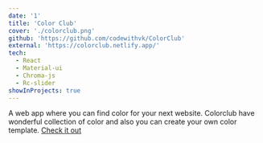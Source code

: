 ```yaml
---
date: '1'
title: 'Color Club'
cover: './colorclub.png'
github: 'https://github.com/codewithvk/ColorClub'
external: 'https://colorclub.netlify.app/'
tech:
  - React
  - Material-ui
  - Chroma-js 
  - Rc-slider 
showInProjects: true
---
```


A web app where you can find color for your next website. Colorclub have wonderful collection of color and also you can create your own color template. [Check it out](https://colorclub.netlify.app/)